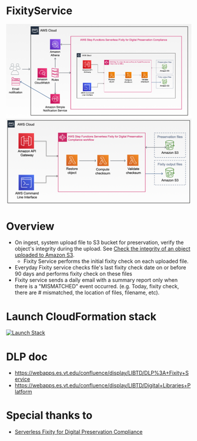 # FixityService

![Overview](images/overview.png "Overview")
![Fixity workflow](images/steps.png "Fixity workflow")

# Overview
* On ingest, system upload file to S3 bucket for preservation, verify the object's integrity during the upload. See [Check the integrity of an object uploaded to Amazon S3](https://aws.amazon.com/premiumsupport/knowledge-center/data-integrity-s3/).
    * Fixity Service performs the initial fixity check on each uploaded file.
* Everyday Fixity service checks file's last fixity check date on or before 90 days and performs fixity check on these files
* Fixity service sends a daily email with a summary report only when there is a "MISMATCHED" event occurred. (e.g. Today, fixity check, there are # mismatched, the location of files, filename, etc).

# Launch CloudFormation stack
[![Launch Stack](https://cdn.rawgit.com/buildkite/cloudformation-launch-stack-button-svg/master/launch-stack.svg)](https://console.aws.amazon.com/cloudformation/home?region=us-east-1#/stacks/new?&templateURL=https://steps-fixity-us-east-1.s3.amazonaws.com/steps-fixity-solution/version1/serverless-fixity-for-digital-preservation-compliance.template)

# DLP doc
* https://webapps.es.vt.edu/confluence/display/LIBTD/DLP%3A+Fixity+Service
* https://webapps.es.vt.edu/confluence/display/LIBTD/Digital+Libraries+Platform

# Special thanks to
* [Serverless Fixity for Digital Preservation Compliance](https://aws.amazon.com/solutions/implementations/serverless-fixity-for-digital-preservation-compliance/)
